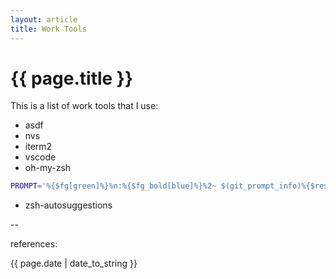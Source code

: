 ```yaml
---
layout: article
title: Work Tools
---
```

# {{ page.title }}

This is a list of work tools that I use:

* asdf
* nvs
* iterm2
* vscode
* oh-my-zsh

```bash
PROMPT='%{$fg[green]%}%n:%{$fg_bold[blue]%}%2~ $(git_prompt_info)%{$reset_color%}%(!.#.$) '
```

* zsh-autosuggestions

--

references:

{{ page.date | date_to_string }}
